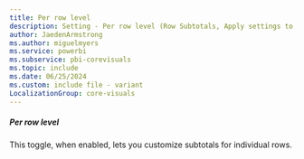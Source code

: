 ```yaml
---
title: Per row level
description: Setting - Per row level (Row Subtotals, Apply settings to, Per row level)
author: JaedenArmstrong
ms.author: miguelmyers
ms.service: powerbi
ms.subservice: pbi-corevisuals
ms.topic: include
ms.date: 06/25/2024
ms.custom: include file - variant
LocalizationGroup: core-visuals
---
```

##### Per row level

This toggle, when enabled, lets you customize subtotals for individual rows.
